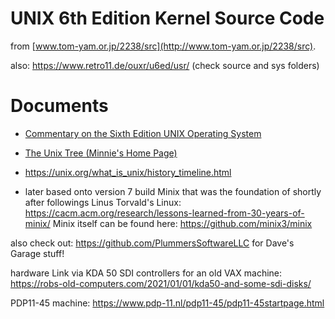 # UNIX 6th Edition Kernel Source Code

from [www.tom-yam.or.jp/2238/src](http://www.tom-yam.or.jp/2238/src).

also: https://www.retro11.de/ouxr/u6ed/usr/ (check source and sys folders)

# Documents
- [Commentary on the Sixth Edition UNIX Operating System](http://www.lemis.com/grog/Documentation/Lions/)
- [The Unix Tree (Minnie's Home Page)](http://minnie.tuhs.org/cgi-bin/utree.pl)

- https://unix.org/what_is_unix/history_timeline.html

- later based onto version 7 build Minix that was the foundation of shortly after followings Linus Torvald's Linux: 
https://cacm.acm.org/research/lessons-learned-from-30-years-of-minix/
Minix itself can be found here: https://github.com/minix3/minix

also check out: https://github.com/PlummersSoftwareLLC for Dave's Garage stuff!

hardware Link via KDA 50 SDI controllers for an old VAX machine: https://robs-old-computers.com/2021/01/01/kda50-and-some-sdi-disks/

PDP11-45 machine: https://www.pdp-11.nl/pdp11-45/pdp11-45startpage.html

